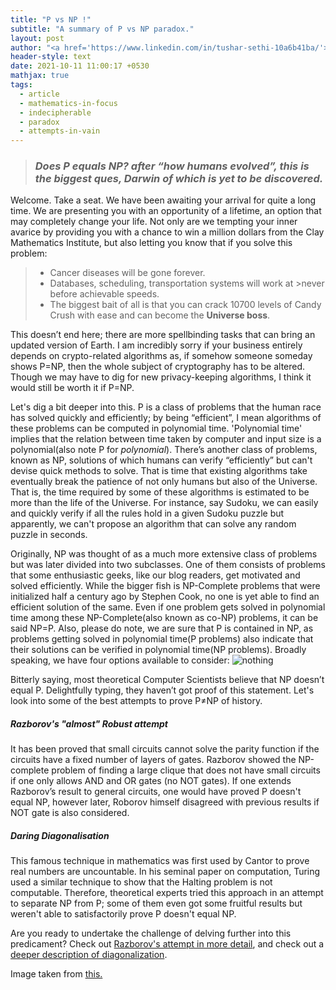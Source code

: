 ```yaml
---
title: "P vs NP !"
subtitle: "A summary of P vs NP paradox."
layout: post
author: "<a href='https://www.linkedin.com/in/tushar-sethi-10a6b41ba/'>Tushar Sethi</a>"
header-style: text
date: 2021-10-11 11:00:17 +0530
mathjax: true
tags:
  - article
  - mathematics-in-focus
  - indecipherable
  - paradox
  - attempts-in-vain
---
```

>### *Does P equals NP? after “how humans evolved”, this is the biggest ques, Darwin of which is yet to be discovered.*

Welcome. Take a seat. We have been awaiting your arrival for quite a long time. We are presenting you with an opportunity of a lifetime, an option that may completely change your life. Not only are we tempting your inner avarice by providing you with a chance to win a million dollars from the Clay Mathematics Institute, but also letting you know that if you solve this problem:

>* Cancer diseases will be gone forever.
>* Databases, scheduling, transportation systems will work at >never before achievable speeds.
>* The biggest bait of all is that you can crack 10700 levels of Candy Crush with ease and can become the **Universe boss**.

This doesn’t end here; there are more spellbinding tasks that can bring an updated version of Earth. I am incredibly sorry if your business entirely depends on crypto-related algorithms as, if somehow someone someday shows P=NP, then the whole subject of cryptography has to be altered. Though we may have to dig for new privacy-keeping algorithms, I think it would still be worth it if P=NP. 

  Let's dig a bit deeper into this. P is a class of problems that the human race has solved quickly and efficiently; by being “efficient”, I mean algorithms of these problems can be computed in polynomial time. 'Polynomial time' implies that the relation between time taken by computer and input size is a polynomial(also note P for *polynomial*). There’s another class of problems, known as NP, solutions of which humans can verify “efficiently” but can't devise quick methods to solve. That is time that existing algorithms take eventually break the patience of not only humans but also of the Universe. That is, the time required by some of these algorithms is estimated to be more than the life of the Universe. For instance, say Sudoku, we can easily and quickly verify if all the rules hold in a given Sudoku puzzle but apparently, we can't propose an algorithm that can solve any random puzzle in seconds.

  Originally, NP was thought of as a much more extensive class of problems but was later divided into two subclasses. One of them consists of problems that some enthusiastic geeks, like our blog readers, get motivated and solved efficiently. While the bigger fish is NP-Complete problems that were initialized half a century ago by Stephen Cook, no one is yet able to find an efficient solution of the same. Even if one problem gets solved in polynomial time among these NP-Complete(also known as co-NP) problems, it can be said NP=P. Also, please do note, we are sure that P is contained in NP, as problems getting solved in polynomial time(P problems) also indicate that their solutions can be verified in polynomial time(NP problems). Broadly speaking, we have four options available to consider:
 <img src="/blog/media/post/2021-10-11-pvsnp_img.png" alt="nothing">
 
  
  Bitterly saying, most theoretical Computer Scientists believe that NP doesn’t equal P. Delightfully typing, they haven’t got proof of this statement.
 Let's look into some of the best attempts to prove P$\ne$NP of history. 
##### Razborov's "almost" Robust attempt
   It has been proved that small circuits cannot solve the parity function if the circuits have a fixed number of layers of gates. Razborov showed the NP-complete problem of finding a large clique that does not have small circuits if one only allows AND and OR gates (no NOT gates). If one extends Razborov’s result to general circuits, one would have proved P doesn't equal NP, however later, Roborov himself disagreed with previous results if NOT gate is also considered.

##### Daring Diagonalisation

  This famous technique in mathematics was first used by Cantor to prove real numbers are uncountable. In his seminal paper on computation, Turing used a similar technique to show that the Halting problem is not computable. Therefore, theoretical experts tried this approach in an attempt to separate NP from P; some of them even got some fruitful results but weren't able to satisfactorily prove P doesn't equal NP.

Are you ready to undertake the challenge of delving further into this predicament? Check out <a href="https://arxiv.org/ftp/arxiv/papers/1911/1911.00722.pdf"> Razborov's attempt in more detail</a>, and check out a <a href="http://courses.csail.mit.edu/6.841/spring09/scribe/lect02.pdf"> deeper description of diagonalization</a>.


Image taken from <a href="http://staff.ustc.edu.cn/~csli/graduate/algorithms/book6/chap36.htm"> this.
